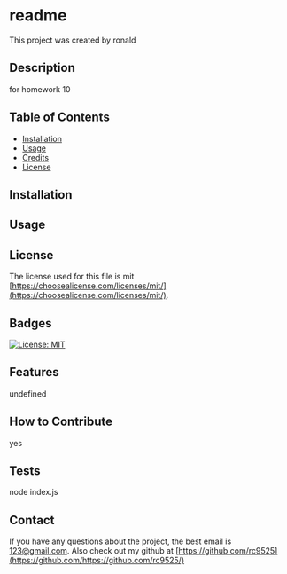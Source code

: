 # readme
  This project was created by ronald
## Description
for homework 10
## Table of Contents 
- [Installation](#installation)
- [Usage](#usage)
- [Credits](#credits)
- [License](#license)
## Installation

## Usage

## License
The license used for this file is mit [https://choosealicense.com/licenses/mit/](https://choosealicense.com/licenses/mit/). 
## Badges
[![License: MIT](https://img.shields.io/badge/License-MIT-yellow.svg)](https://opensource.org/licenses/MIT)
## Features
undefined
## How to Contribute
yes
## Tests
node index.js
## Contact
If you have any questions about the project, the best email is 123@gmail.com. Also check out my github at [https://github.com/rc9525](https://github.com/https://github.com/rc9525/)
